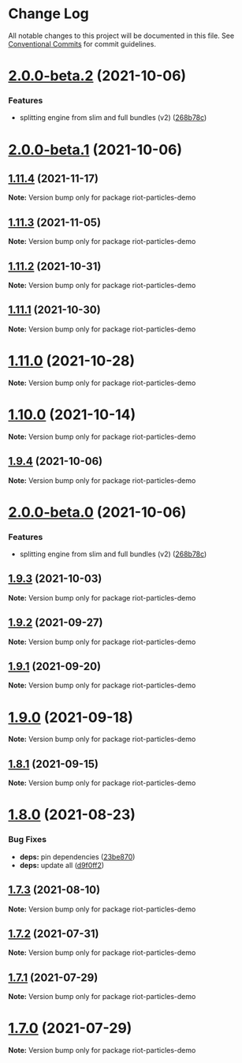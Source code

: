 # Change Log

All notable changes to this project will be documented in this file.
See [Conventional Commits](https://conventionalcommits.org) for commit guidelines.

# [2.0.0-beta.2](https://github.com/matteobruni/tsparticles/compare/riot-particles-demo@1.9.4...riot-particles-demo@2.0.0-beta.2) (2021-10-06)


### Features

* splitting engine from slim and full bundles (v2) ([268b78c](https://github.com/matteobruni/tsparticles/commit/268b78c12d6c54069893d27643cfe7a30f3be777))





# [2.0.0-beta.1](https://github.com/matteobruni/tsparticles/compare/riot-particles-demo@2.0.0-beta.0...riot-particles-demo@2.0.0-beta.1) (2021-10-06)
## [1.11.4](https://github.com/matteobruni/tsparticles/compare/riot-particles-demo@1.11.3...riot-particles-demo@1.11.4) (2021-11-17)

**Note:** Version bump only for package riot-particles-demo





## [1.11.3](https://github.com/matteobruni/tsparticles/compare/riot-particles-demo@1.11.2...riot-particles-demo@1.11.3) (2021-11-05)

**Note:** Version bump only for package riot-particles-demo





## [1.11.2](https://github.com/matteobruni/tsparticles/compare/riot-particles-demo@1.11.1...riot-particles-demo@1.11.2) (2021-10-31)

**Note:** Version bump only for package riot-particles-demo





## [1.11.1](https://github.com/matteobruni/tsparticles/compare/riot-particles-demo@1.11.0...riot-particles-demo@1.11.1) (2021-10-30)

**Note:** Version bump only for package riot-particles-demo





# [1.11.0](https://github.com/matteobruni/tsparticles/compare/riot-particles-demo@1.10.0...riot-particles-demo@1.11.0) (2021-10-28)

**Note:** Version bump only for package riot-particles-demo





# [1.10.0](https://github.com/matteobruni/tsparticles/compare/riot-particles-demo@1.9.4...riot-particles-demo@1.10.0) (2021-10-14)

**Note:** Version bump only for package riot-particles-demo





## [1.9.4](https://github.com/matteobruni/tsparticles/compare/riot-particles-demo@1.9.3...riot-particles-demo@1.9.4) (2021-10-06)

**Note:** Version bump only for package riot-particles-demo





# [2.0.0-beta.0](https://github.com/matteobruni/tsparticles/compare/riot-particles-demo@1.9.3...riot-particles-demo@2.0.0-beta.0) (2021-10-06)


### Features

* splitting engine from slim and full bundles (v2) ([268b78c](https://github.com/matteobruni/tsparticles/commit/268b78c12d6c54069893d27643cfe7a30f3be777))





## [1.9.3](https://github.com/matteobruni/tsparticles/compare/riot-particles-demo@1.9.2...riot-particles-demo@1.9.3) (2021-10-03)

**Note:** Version bump only for package riot-particles-demo





## [1.9.2](https://github.com/matteobruni/tsparticles/compare/riot-particles-demo@1.9.1...riot-particles-demo@1.9.2) (2021-09-27)

**Note:** Version bump only for package riot-particles-demo





## [1.9.1](https://github.com/matteobruni/tsparticles/compare/riot-particles-demo@1.9.0...riot-particles-demo@1.9.1) (2021-09-20)

**Note:** Version bump only for package riot-particles-demo





# [1.9.0](https://github.com/matteobruni/tsparticles/compare/riot-particles-demo@1.8.1...riot-particles-demo@1.9.0) (2021-09-18)

**Note:** Version bump only for package riot-particles-demo





## [1.8.1](https://github.com/matteobruni/tsparticles/compare/riot-particles-demo@1.8.0...riot-particles-demo@1.8.1) (2021-09-15)

**Note:** Version bump only for package riot-particles-demo





# [1.8.0](https://github.com/matteobruni/tsparticles/compare/riot-particles-demo@1.7.3...riot-particles-demo@1.8.0) (2021-08-23)


### Bug Fixes

* **deps:** pin dependencies ([23be870](https://github.com/matteobruni/tsparticles/commit/23be8708d698e1e37a18f2ed292cbccffb0f1e47))
* **deps:** update all ([d9f0ff2](https://github.com/matteobruni/tsparticles/commit/d9f0ff2f8c4ac269aaad5077492746e3da8fb422))





## [1.7.3](https://github.com/matteobruni/tsparticles/compare/riot-particles-demo@1.7.2...riot-particles-demo@1.7.3) (2021-08-10)

**Note:** Version bump only for package riot-particles-demo





## [1.7.2](https://github.com/matteobruni/tsparticles/compare/riot-particles-demo@1.7.1...riot-particles-demo@1.7.2) (2021-07-31)

**Note:** Version bump only for package riot-particles-demo





## [1.7.1](https://github.com/matteobruni/tsparticles/compare/riot-particles-demo@1.7.0...riot-particles-demo@1.7.1) (2021-07-29)

**Note:** Version bump only for package riot-particles-demo





# [1.7.0](https://github.com/matteobruni/tsparticles/compare/riot-particles-demo@1.6.0...riot-particles-demo@1.7.0) (2021-07-29)

**Note:** Version bump only for package riot-particles-demo
